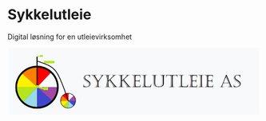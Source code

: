 # Sykkelutleie
Digital løsning for en utleievirksomhet

![Sykkelutleie Logo](/sykkelutleie-master/logo.PNG)
